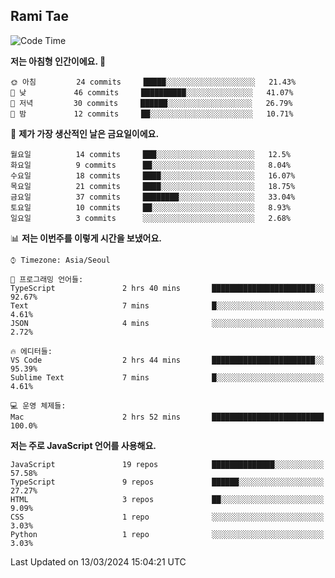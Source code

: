 ## Rami Tae

<!--START_SECTION:waka-->
![Code Time](http://img.shields.io/badge/Code%20Time-1%2C363%20hrs%2044%20mins-blue)

**저는 아침형 인간이에요. 🐤** 

```text
🌞 아침         24 commits     █████░░░░░░░░░░░░░░░░░░░░   21.43% 
🌆 낮　         46 commits     ██████████░░░░░░░░░░░░░░░   41.07% 
🌃 저녁         30 commits     ██████░░░░░░░░░░░░░░░░░░░   26.79% 
🌙 밤　         12 commits     ██░░░░░░░░░░░░░░░░░░░░░░░   10.71%

```
📅 **제가 가장 생산적인 날은 금요일이에요.** 

```text
월요일          14 commits     ███░░░░░░░░░░░░░░░░░░░░░░   12.5% 
화요일          9 commits      ██░░░░░░░░░░░░░░░░░░░░░░░   8.04% 
수요일          18 commits     ████░░░░░░░░░░░░░░░░░░░░░   16.07% 
목요일          21 commits     ████░░░░░░░░░░░░░░░░░░░░░   18.75% 
금요일          37 commits     ████████░░░░░░░░░░░░░░░░░   33.04% 
토요일          10 commits     ██░░░░░░░░░░░░░░░░░░░░░░░   8.93% 
일요일          3 commits      ░░░░░░░░░░░░░░░░░░░░░░░░░   2.68%

```


📊 **저는 이번주를 이렇게 시간을 보냈어요.** 

```text
⌚︎ Timezone: Asia/Seoul

💬 프로그래밍 언어들: 
TypeScript               2 hrs 40 mins       ███████████████████████░░   92.67% 
Text                     7 mins              █░░░░░░░░░░░░░░░░░░░░░░░░   4.61% 
JSON                     4 mins              ░░░░░░░░░░░░░░░░░░░░░░░░░   2.72%

🔥 에디터들: 
VS Code                  2 hrs 44 mins       ███████████████████████░░   95.39% 
Sublime Text             7 mins              █░░░░░░░░░░░░░░░░░░░░░░░░   4.61%

💻 운영 체제들: 
Mac                      2 hrs 52 mins       █████████████████████████   100.0%

```

**저는 주로 JavaScript 언어를 사용해요.** 

```text
JavaScript               19 repos            ██████████████░░░░░░░░░░░   57.58% 
TypeScript               9 repos             ██████░░░░░░░░░░░░░░░░░░░   27.27% 
HTML                     3 repos             ██░░░░░░░░░░░░░░░░░░░░░░░   9.09% 
CSS                      1 repo              ░░░░░░░░░░░░░░░░░░░░░░░░░   3.03% 
Python                   1 repo              ░░░░░░░░░░░░░░░░░░░░░░░░░   3.03%

```



 Last Updated on 13/03/2024 15:04:21 UTC
<!--END_SECTION:waka-->

